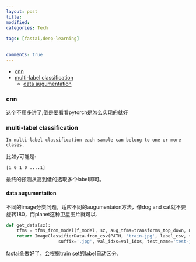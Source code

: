 ```yaml
---
layout: post
title:
modified:
categories: Tech
 
tags: [fastai,deep-learning]

  
comments: true
---
```


<!-- TOC -->

- [cnn](#cnn)
- [multi-label classification](#multi-label-classification)
    - [data augumentation](#data-augumentation)

<!-- /TOC -->



### cnn

这个不用多讲了,倒是要看看pytorch是怎么实现的就好

### multi-label classification

```
In multi-label classification each sample can belong to one or more clases.
```

比如y可能是:

```
[1 0 1 0 ....1]
```  

最终的预测从高到低的选取多个label即可。

#### data augumentation

不同的image分类问题，适应不同的augumentaion方法，像dog and cat就不要旋转180，而planet这种卫星图片就可以.

```py
def get_data(sz):
    tfms = tfms_from_model(f_model, sz, aug_tfms=transforms_top_down, max_zoom=1.05)
    return ImageClassifierData.from_csv(PATH, 'train-jpg', label_csv, tfms=tfms,
                    suffix='.jpg', val_idxs=val_idxs, test_name='test-jpg')
```

fastai全做好了，会根据train set的label自动区分.

